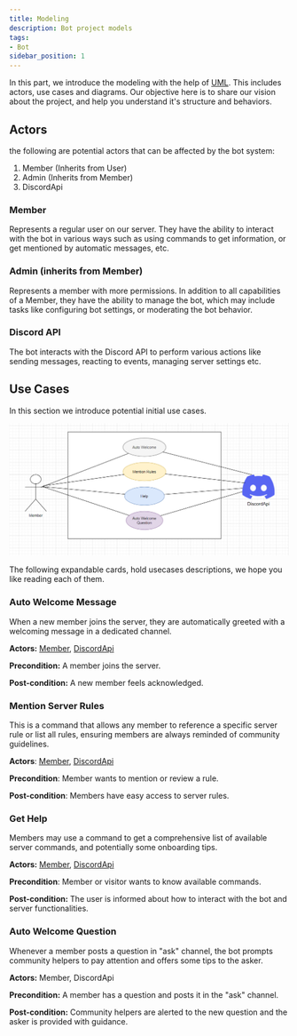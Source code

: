 ```yaml
---
title: Modeling
description: Bot project models
tags:
- Bot
sidebar_position: 1
---
```


In this part, we introduce the modeling with the help of [UML](https://en.wikipedia.org/wiki/Unified_Modeling_Language). This includes actors, use cases and diagrams. Our objective here is to share our vision about the project, and help you understand it's structure and behaviors.

## Actors
the following are potential actors that can be affected by the bot system:
1. Member (Inherits from User)
2. Admin (Inherits from Member)
3. DiscordApi

### Member
Represents a regular user on our server. They have the ability to interact with the bot in various ways such as using commands to get information, or get mentioned by automatic messages, etc.

### Admin (inherits from Member)
Represents a member with more permissions. In addition to all capabilities of a Member, they have the ability to manage the bot, which may include tasks like configuring bot settings, or moderating the bot behavior.

### Discord API
The bot interacts with the Discord API to perform various actions like sending messages, reacting to events, managing server settings etc.

## Use Cases
In this section we introduce potential initial use cases.

![](/diagramming-exported/init-usecases.png)

The following expandable cards, hold usecases descriptions, we hope you like reading each of them.

### Auto Welcome Message
When a new member joins the server, they are automatically greeted with a welcoming message in a dedicated channel.

**Actors:** [Member](#member), [DiscordApi](#discord-api)

**Precondition:** A member joins the server.

**Post-condition:** A new member feels acknowledged.

### Mention Server Rules
This is a command that allows any member to reference a specific server rule or list all rules, ensuring members are always reminded of community guidelines.

**Actors**: [Member](#member), [DiscordApi](#discord-api)

**Precondition**: Member wants to mention or review a rule.

**Post-condition**: Members have easy access to server rules.

### Get Help
Members may use a command to get a comprehensive list of available server commands, and potentially some onboarding tips.

**Actors:** [Member](#member), [DiscordApi](#discord-api)

**Precondition**: Member or visitor wants to know available commands.

**Post-condition:** The user is informed about how to interact with the bot and server functionalities.

### Auto Welcome Question
Whenever a member posts a question in "ask" channel, the bot prompts community helpers to pay attention and offers some tips to the asker.

**Actors:** Member, DiscordApi

**Precondition:** A member has a question and posts it in the "ask" channel.

**Post-condition:** Community helpers are alerted to the new question and the asker is provided with guidance.
